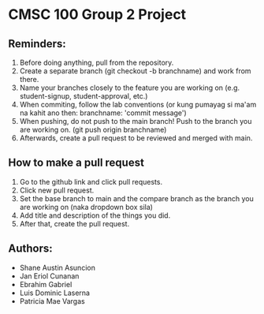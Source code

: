 # CMSC 100 Group 2 Project

## Reminders:
1. Before doing anything, pull from the repository.
2. Create a separate branch (git checkout -b branchname) and work from there.
3. Name your branches closely to the feature you are working on (e.g. student-signup, student-approval, etc.)
4. When commiting, follow the lab conventions (or kung pumayag si ma'am na kahit ano then: branchname: 'commit message') 
5. When pushing, do not push to the main branch! Push to the branch you are working on. (git push origin branchname) 
6. Afterwards, create a pull request to be reviewed and merged with main.

## How to make a pull request
1. Go to the github link and click pull requests.
2. Click new pull request.
3. Set the base branch to main and the compare branch as the branch you are working on (naka dropdown box sila)
4. Add title and description of the things you did.
5. After that, create the pull request. 

## Authors:
- Shane Austin Asuncion
- Jan Eriol Cunanan
- Ebrahim Gabriel
- Luis Dominic Laserna
- Patricia Mae Vargas
